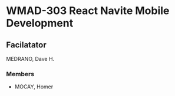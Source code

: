# WMAD-303 React Navite Mobile Development

## Facilatator 
MEDRANO, Dave H.

### Members
- MOCAY, Homer
